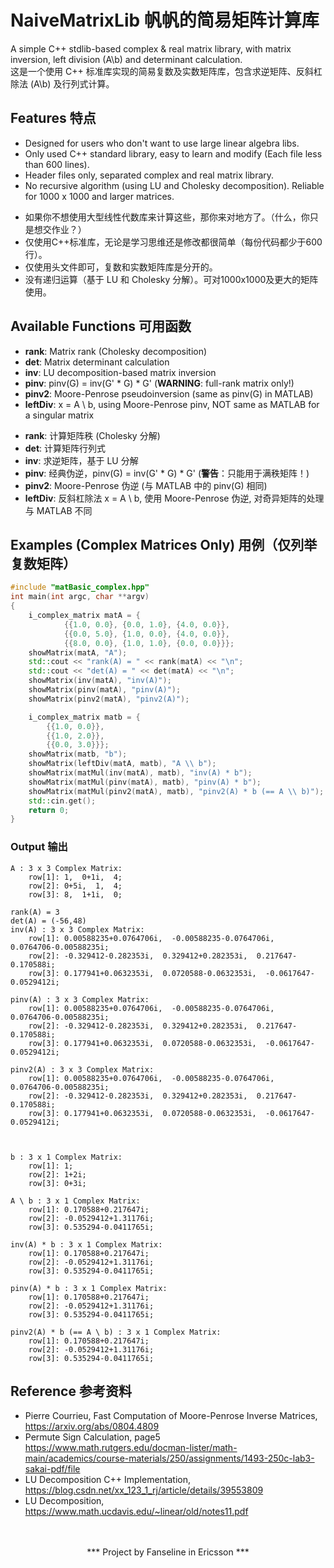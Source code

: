 # NaiveMatrixLib 帆帆的简易矩阵计算库
A simple C++ stdlib-based complex &amp; real matrix library, with matrix inversion, left division (A\b) and determinant calculation.<br />
这是一个使用 C++ 标准库实现的简易复数及实数矩阵库，包含求逆矩阵、反斜杠除法 (A\b) 及行列式计算。

## Features 特点
* Designed for users who don't want to use large linear algebra libs.
* Only used C++ standard library, easy to learn and modify (Each file less than 600 lines).
* Header files only, separated complex and real matrix library.
* No recursive algorithm (using LU and Cholesky decomposition). Reliable for 1000 x 1000 and larger matrices.
- 如果你不想使用大型线性代数库来计算这些，那你来对地方了。（什么，你只是想交作业？）
- 仅使用C++标准库，无论是学习思维还是修改都很简单（每份代码都少于600行）。
- 仅使用头文件即可，复数和实数矩阵库是分开的。
- 没有递归运算（基于 LU 和 Cholesky 分解）。可对1000x1000及更大的矩阵使用。


## Available Functions 可用函数
* <b>rank</b>:    Matrix rank (Cholesky decomposition)
* <b>det</b>:     Matrix determinant calculation
* <b>inv</b>:     LU decomposition-based matrix inversion
* <b>pinv</b>:    pinv(G) = inv(G' * G) * G' (<b>WARNING</b>: full-rank matrix only!)
* <b>pinv2</b>:   Moore-Penrose pseudoinversion (same as pinv(G) in MATLAB)
* <b>leftDiv</b>: x = A \ b, using Moore-Penrose pinv, NOT same as MATLAB for a singular matrix
- <b>rank</b>:    计算矩阵秩 (Cholesky 分解)
- <b>det</b>:     计算矩阵行列式
- <b>inv</b>:     求逆矩阵，基于 LU 分解
- <b>pinv</b>:    经典伪逆，pinv(G) = inv(G' * G) * G' (<b>警告</b>：只能用于满秩矩阵！)
- <b>pinv2</b>:   Moore-Penrose 伪逆 (与 MATLAB 中的 pinv(G) 相同)
- <b>leftDiv</b>: 反斜杠除法 x = A \ b, 使用 Moore-Penrose 伪逆, 对奇异矩阵的处理与 MATLAB 不同


## Examples (Complex Matrices Only) 用例（仅列举复数矩阵）
```cpp
#include "matBasic_complex.hpp"
int main(int argc, char **argv)
{
    i_complex_matrix matA = {
            {{1.0, 0.0}, {0.0, 1.0}, {4.0, 0.0}},
            {{0.0, 5.0}, {1.0, 0.0}, {4.0, 0.0}},
            {{8.0, 0.0}, {1.0, 1.0}, {0.0, 0.0}}};
    showMatrix(matA, "A");
    std::cout << "rank(A) = " << rank(matA) << "\n";
    std::cout << "det(A) = " << det(matA) << "\n";
    showMatrix(inv(matA), "inv(A)");
    showMatrix(pinv(matA), "pinv(A)");
    showMatrix(pinv2(matA), "pinv2(A)");

    i_complex_matrix matb = {
        {{1.0, 0.0}},
        {{1.0, 2.0}},
        {{0.0, 3.0}}};
    showMatrix(matb, "b");
    showMatrix(leftDiv(matA, matb), "A \\ b");
    showMatrix(matMul(inv(matA), matb), "inv(A) * b");
    showMatrix(matMul(pinv(matA), matb), "pinv(A) * b");
    showMatrix(matMul(pinv2(matA), matb), "pinv2(A) * b (== A \\ b)");
    std::cin.get();
    return 0;
}
```
### Output 输出
```
A : 3 x 3 Complex Matrix:
    row[1]: 1,  0+1i,  4;
    row[2]: 0+5i,  1,  4;
    row[3]: 8,  1+1i,  0;

rank(A) = 3
det(A) = (-56,48)
inv(A) : 3 x 3 Complex Matrix:
    row[1]: 0.00588235+0.0764706i,  -0.00588235-0.0764706i,  0.0764706-0.00588235i;
    row[2]: -0.329412-0.282353i,  0.329412+0.282353i,  0.217647-0.170588i;
    row[3]: 0.177941+0.0632353i,  0.0720588-0.0632353i,  -0.0617647-0.0529412i;

pinv(A) : 3 x 3 Complex Matrix:
    row[1]: 0.00588235+0.0764706i,  -0.00588235-0.0764706i,  0.0764706-0.00588235i;
    row[2]: -0.329412-0.282353i,  0.329412+0.282353i,  0.217647-0.170588i;
    row[3]: 0.177941+0.0632353i,  0.0720588-0.0632353i,  -0.0617647-0.0529412i;

pinv2(A) : 3 x 3 Complex Matrix:
    row[1]: 0.00588235+0.0764706i,  -0.00588235-0.0764706i,  0.0764706-0.00588235i;
    row[2]: -0.329412-0.282353i,  0.329412+0.282353i,  0.217647-0.170588i;
    row[3]: 0.177941+0.0632353i,  0.0720588-0.0632353i,  -0.0617647-0.0529412i;



b : 3 x 1 Complex Matrix:
    row[1]: 1;
    row[2]: 1+2i;
    row[3]: 0+3i;

A \ b : 3 x 1 Complex Matrix:
    row[1]: 0.170588+0.217647i;
    row[2]: -0.0529412+1.31176i;
    row[3]: 0.535294-0.0411765i;

inv(A) * b : 3 x 1 Complex Matrix:
    row[1]: 0.170588+0.217647i;
    row[2]: -0.0529412+1.31176i;
    row[3]: 0.535294-0.0411765i;

pinv(A) * b : 3 x 1 Complex Matrix:
    row[1]: 0.170588+0.217647i;
    row[2]: -0.0529412+1.31176i;
    row[3]: 0.535294-0.0411765i;

pinv2(A) * b (== A \ b) : 3 x 1 Complex Matrix:
    row[1]: 0.170588+0.217647i;
    row[2]: -0.0529412+1.31176i;
    row[3]: 0.535294-0.0411765i;
```

## Reference 参考资料
* Pierre Courrieu, Fast Computation of Moore-Penrose Inverse Matrices, https://arxiv.org/abs/0804.4809
* Permute Sign Calculation, page5 https://www.math.rutgers.edu/docman-lister/math-main/academics/course-materials/250/assignments/1493-250c-lab3-sakai-pdf/file
* LU Decomposition C++ Implementation, https://blog.csdn.net/xx_123_1_rj/article/details/39553809
* LU Decomposition, https://www.math.ucdavis.edu/~linear/old/notes11.pdf
<br /><br /><br />
<p align="center">*** Project by Fanseline in Ericsson ***</p>
